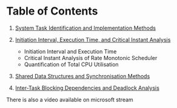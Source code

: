 # **Table of Contents**

1. [System Task Identification and Implementation Methods](./README1.md)

2. [Initiation Interval, Execution Time, and Critical Instant Analysis](./README2.md)
    - Initiation Interval and Execution Time
    - Critical Instant Analysis of Rate Monotonic Scheduler
    - Quantification of Total CPU Utilisation

3. [Shared Data Structures and Synchronisation Methods](./README3.md)

4. [Inter-Task Blocking Dependencies and Deadlock Analysis](./README4.md)

There is also a video available on microsoft stream